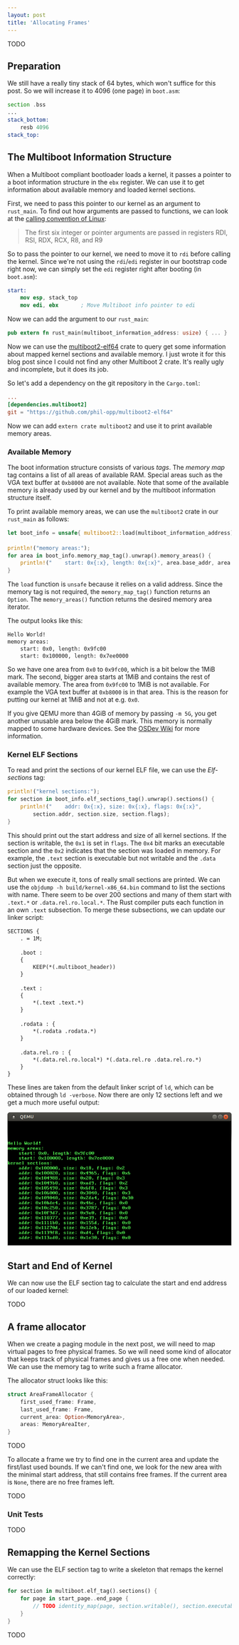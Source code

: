 ```yaml
---
layout: post
title: 'Allocating Frames'
---
```


TODO

## Preparation
We still have a really tiny stack of 64 bytes, which won't suffice for this post. So we will increase it to 4096 (one page) in `boot.asm`:

```asm
section .bss
...
stack_bottom:
    resb 4096
stack_top:
```

## The Multiboot Information Structure
When a Multiboot compliant bootloader loads a kernel, it passes a pointer to a boot information structure in the `ebx` register. We can use it to get information about available memory and loaded kernel sections.

First, we need to pass this pointer to our kernel as an argument to `rust_main`. To find out how arguments are passed to functions, we can look at the [calling convention of Linux]:

[calling convention of Linux]: https://en.wikipedia.org/wiki/X86_calling_conventions#System_V_AMD64_ABI

> The first six integer or pointer arguments are passed in registers RDI, RSI, RDX, RCX, R8, and R9

So to pass the pointer to our kernel, we need to move it to `rdi` before calling the kernel. Since we're not using the `rdi`/`edi` register in our bootstrap code right now, we can simply set the `edi` register right after booting (in `boot.asm`):

```nasm
start:
    mov esp, stack_top
    mov edi, ebx       ; Move Multiboot info pointer to edi
```
Now we can add the argument to our `rust_main`:

```rust
pub extern fn rust_main(multiboot_information_address: usize) { ... }
```

Now we can use the [multiboot2-elf64] crate to query get some information about mapped kernel sections and available memory. I just wrote it for this blog post since I could not find any other Multiboot 2 crate. It's really ugly and incomplete, but it does its job.

[multiboot2-elf64]: https://github.com/phil-opp/multiboot2-elf64

So let's add a dependency on the git repository in the `Cargo.toml`:

```toml
...
[dependencies.multiboot2]
git = "https://github.com/phil-opp/multiboot2-elf64"
```

Now we can add `extern crate multiboot2` and use it to print available memory areas.

### Available Memory
The boot information structure consists of various _tags_. The _memory map_ tag contains a list of all areas of available RAM. Special areas such as the VGA text buffer at `0xb8000` are not available. Note that some of the available memory is already used by our kernel and by the multiboot information structure itself.

To print available memory areas, we can use the `multiboot2` crate in our `rust_main` as follows:

```rust
let boot_info = unsafe{ multiboot2::load(multiboot_information_address) };

println!("memory areas:");
for area in boot_info.memory_map_tag().unwrap().memory_areas() {
    println!("    start: 0x{:x}, length: 0x{:x}", area.base_addr, area.length);
}
```

The `load` function is `unsafe` because it relies on a valid address. Since the memory tag is not required, the `memory_map_tag()` function returns an `Option`. The `memory_areas()` function returns the desired memory area iterator.

The output looks like this:

```
Hello World!
memory areas:
    start: 0x0, length: 0x9fc00
    start: 0x100000, length: 0x7ee0000
```
So we have one area from `0x0` to `0x9fc00`, which is a bit below the 1MiB mark. The second, bigger area starts at 1MiB and contains the rest of available memory. The area from `0x9fc00` to 1MiB is not available. For example the VGA text buffer at `0xb8000` is in that area. This is the reason for putting our kernel at 1MiB and not at e.g. `0x0`.

If you give QEMU more than 4GiB of memory by passing `-m 5G`, you get another unusable area below the 4GiB mark. This memory is normally mapped to some hardware devices. See the [OSDev Wiki][Memory_map] for more information.

[Memory_map]: http://wiki.osdev.org/Memory_Map_(x86)

### Kernel ELF Sections
To read and print the sections of our kernel ELF file, we can use the _Elf-sections_ tag:

```rust
println!("kernel sections:");
for section in boot_info.elf_sections_tag().unwrap().sections() {
    println!("    addr: 0x{:x}, size: 0x{:x}, flags: 0x{:x}",
        section.addr, section.size, section.flags);
}
```
This should print out the start address and size of all kernel sections. If the section is writable, the `0x1` is set in `flags`. The `0x4` bit marks an executable section and the `0x2` indicates that the section was loaded in memory. For example, the `.text` section is executable but not writable and the `.data` section just the opposite.

But when we execute it, tons of really small sections are printed. We can use the `objdump -h build/kernel-x86_64.bin` command to list the sections with name. There seem to be over 200 sections and many of them start with `.text.*` or `.data.rel.ro.local.*`. The Rust compiler puts each function in an own `.text` subsection. To merge these subsections, we can update our linker script:

```
SECTIONS {
    . = 1M;

    .boot :
    {
        KEEP(*(.multiboot_header))
    }

    .text :
    {
        *(.text .text.*)
    }

    .rodata : {
        *(.rodata .rodata.*)
    }

    .data.rel.ro : {
        *(.data.rel.ro.local*) *(.data.rel.ro .data.rel.ro.*)
    }
}
```

These lines are taken from the default linker script of `ld`, which can be obtained through `ld ‑verbose`. Now there are only 12 sections left and we get a much more useful output:

![qemu output](/images/qemu-memory-areas-and-kernel-sections.png)

## Start and End of Kernel
We can now use the ELF section tag to calculate the start and end address of our loaded kernel:

TODO

## A frame allocator
When we create a paging module in the next post, we will need to map virtual pages to free physical frames. So we will need some kind of allocator that keeps track of physical frames and gives us a free one when needed. We can use the memory tag to write such a frame allocator.

The allocator struct looks like this:

```rust
struct AreaFrameAllocator {
    first_used_frame: Frame,
    last_used_frame: Frame,
    current_area: Option<MemoryArea>,
    areas: MemoryAreaIter,
}
```
TODO

To allocate a frame we try to find one in the current area and update the first/last used bounds. If we can't find one, we look for the new area with the minimal start address, that still contains free frames. If the current area is `None`, there are no free frames left.

TODO

### Unit Tests
TODO

## Remapping the Kernel Sections
We can use the ELF section tag to write a skeleton that remaps the kernel correctly:

```rust
for section in multiboot.elf_tag().sections() {
    for page in start_page..end_page {
        // TODO identity_map(page, section.writable(), section.executable())
    }
}
```
TODO
